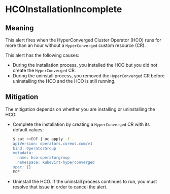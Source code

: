# HCOInstallationIncomplete

## Meaning

This alert fires when the HyperConverged Cluster Operator (HCO) runs for
more than an hour without a `HyperConverged` custom resource (CR).

This alert has the following causes:

- During the installation process, you installed the HCO but you did not
create the `HyperConverged` CR.
- During the uninstall process, you removed the `HyperConverged` CR before
uninstalling the HCO and the HCO is still running.

## Mitigation

The mitigation depends on whether you are installing or uninstalling
the HCO:

- Complete the installation by creating a `HyperConverged` CR with its
default values:

  ```bash
  $ cat <<EOF | oc apply -f -
  apiVersion: operators.coreos.com/v1
  kind: OperatorGroup
  metadata:
    name: hco-operatorgroup
    namespace: kubevirt-hyperconverged
  spec: {}
  EOF
  ```

- Uninstall the HCO. If the uninstall process continues to run, you must
resolve that issue in order to cancel the alert.
